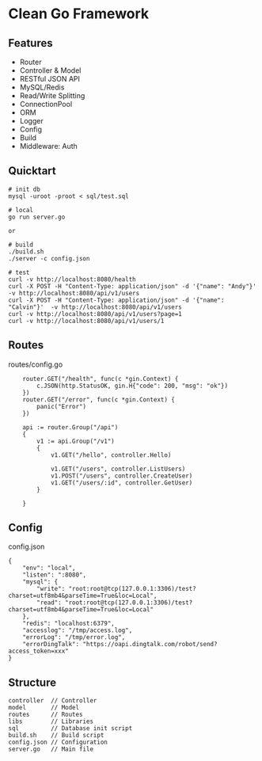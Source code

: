 # Clean Go Framework

## Features
- Router
- Controller & Model
- RESTful JSON API
- MySQL/Redis
- Read/Write Splitting
- ConnectionPool
- ORM
- Logger
- Config
- Build
- Middleware: Auth

## Quicktart
```
# init db
mysql -uroot -proot < sql/test.sql

# local
go run server.go

or

# build
./build.sh
./server -c config.json

# test
curl -v http://localhost:8080/health
curl -X POST -H "Content-Type: application/json" -d '{"name": "Andy"}'  -v http://localhost:8080/api/v1/users
curl -X POST -H "Content-Type: application/json" -d '{"name": "Calvin"}'  -v http://localhost:8080/api/v1/users
curl -v http://localhost:8080/api/v1/users?page=1
curl -v http://localhost:8080/api/v1/users/1
```

## Routes
routes/config.go
```
	router.GET("/health", func(c *gin.Context) {
		c.JSON(http.StatusOK, gin.H{"code": 200, "msg": "ok"})
	})
	router.GET("/error", func(c *gin.Context) {
		panic("Error")
	})

	api := router.Group("/api")
	{
		v1 := api.Group("/v1")
		{
			v1.GET("/hello", controller.Hello)

			v1.GET("/users", controller.ListUsers)
			v1.POST("/users", controller.CreateUser)
			v1.GET("/users/:id", controller.GetUser)
		}

	}
```

## Config
config.json
```
{
    "env": "local",
    "listen": ":8080",
    "mysql": {
        "write": "root:root@tcp(127.0.0.1:3306)/test?charset=utf8mb4&parseTime=True&loc=Local",
        "read": "root:root@tcp(127.0.0.1:3306)/test?charset=utf8mb4&parseTime=True&loc=Local"
    },
    "redis": "localhost:6379",
    "accesslog": "/tmp/access.log",
    "errorLog": "/tmp/error.log",
    "errorDingTalk": "https://oapi.dingtalk.com/robot/send?access_token=xxx"
}
```

## Structure
```
controller  // Controller
model       // Model
routes      // Routes
libs        // Libraries
sql         // Database init script
build.sh    // Build script
config.json // Configuration
server.go   // Main file
```